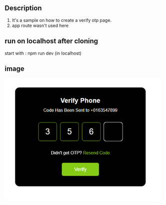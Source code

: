 ## Description
1. It's a sample on how to create a verify otp page.
2. app route wasn't used here


## run on localhost after cloning
start with : npm run dev  (in localhost)

## image
![alt text](image.png)

